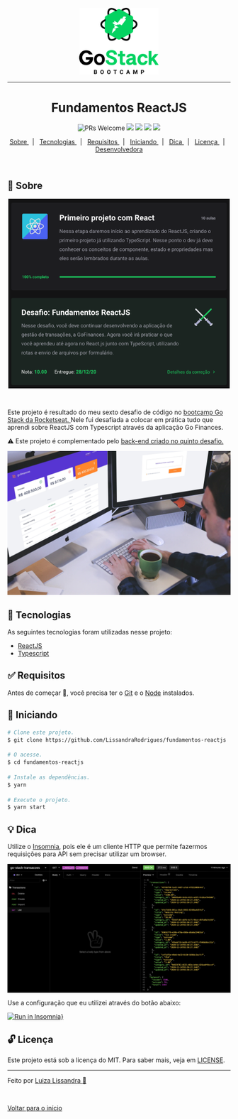  <div align="center" id="top">
  <p align="center">
  	<img heigth="180px" width="180px" src="https://github.com/LissandraRodrigues/conceitos-nodejs/blob/master/go-stack.png" />
  </p>
</div>

 <hr/>

  <h1 align="center"> Fundamentos ReactJS </h1>

<p align="center">
   <img src="https://img.shields.io/badge/progress-100%25-brightgreen.svg" alt="PRs Welcome">
   <img src = "https://img.shields.io/github/issues/LissandraRodrigues/fundamentos-reactjs" />
   <img src = "https://img.shields.io/github/forks/LissandraRodrigues/fundamentos-reactjs" />
   <img src = "https://img.shields.io/github/stars/LissandraRodrigues/fundamentos-reactjs" />
   <img src = "https://camo.githubusercontent.com/ceb264b271ea36fdd2755c5ce616adcd4e5ea503de3a8b5aa0770a71c89cfabd/68747470733a2f2f696d672e736869656c64732e696f2f6769746875622f6c6963656e73652f6c756b656d6f72616c65732f726f636b657473686f65732d72656163742d6e61746976652e737667" />
	
</p>	

<p align="center">
  <a href="#dart-sobre"> Sobre </a> &#xa0; | &#xa0; 
  <a href="#rocket-tecnologias"> Tecnologias </a> &#xa0; | &#xa0;
  <a href="#white_check_mark-requisitos"> Requisitos </a> &#xa0; | &#xa0;
  <a href="#checkered_flag-iniciando"> Iniciando </a> &#xa0; | &#xa0;
  <a href="#bulb-dica"> Dica </a> &#xa0; | &#xa0;
  <a href="#unlock-licença"> Licença </a> &#xa0; | &#xa0;
  <a href="https://www.linkedin.com/in/luiza-lissandra/" target="_blank"> Desenvolvedora </a>
</p>

<br>

## :dart: Sobre ##

<p align="center">
	<img align ="center" width="500px" heigth="500px" src="challenge-reactjs.png"/>
</p>

<br>

Este projeto é resultado do meu sexto desafio de código no <a href="https://rocketseat.com.br/gostack">bootcamp Go Stack da Rocketseat. </a> Nele fui desafiada a colocar em prática tudo que aprendi sobre ReactJS com Typescript através da aplicação Go Finances.

:warning:  Este projeto é complementado pelo <a href='https://github.com/LissandraRodrigues/database-upload'> back-end criado no quinto desafio. </a>

<img src="go-finances.jpg"/>

## :rocket: Tecnologias ##

As seguintes tecnologias foram utilizadas nesse projeto:

- [ReactJS](https://pt-br.reactjs.org/)
- [Typescript](https://www.typescriptlang.org/)

## :white_check_mark: Requisitos ##

Antes de começar :checkered_flag:, você precisa ter o [Git](https://git-scm.com) e o [Node](https://nodejs.org/en/) instalados.

## :checkered_flag: Iniciando ##

```bash
# Clone este projeto.
$ git clone https://github.com/LissandraRodrigues/fundamentos-reactjs

# O acesse.
$ cd fundamentos-reactjs

# Instale as dependências.
$ yarn 

# Execute o projeto.
$ yarn start

```
## :bulb: Dica ##

Utilize o <a href='https://insomnia.rest/'>Insomnia</a>, pois ele é um cliente HTTP que permite fazermos requisições para API sem precisar utilizar um browser.

<img align = "center" src = "https://github.com/LissandraRodrigues/database-upload/blob/master/insomnia.png" />

Use a configuração que eu utilizei através do botão abaixo:

[![Run in Insomnia}](https://insomnia.rest/images/run.svg)](https://insomnia.rest/run/?label=Transa%C3%A7%C3%B5es&uri=https%3A%2F%2Fraw.githubusercontent.com%2FLissandraRodrigues%2Fdatabase-upload%2Fmaster%2Fgo-stack-transacoes.json)

## :unlock: Licença ##

Este projeto está sob a licença do MIT. Para saber mais, veja em [LICENSE](LICENSE).

<hr/>

Feito por <a href="https://www.linkedin.com/in/luiza-lissandra/" target="_blank"> Luiza Lissandra :rocket: </a>

&#xa0;

<a href="#top"> Voltar para o início </a>
